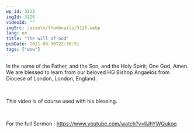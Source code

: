 ```yaml
---
wp_id: 3123
imgId: 3126
videoId: ""
imgSrc: /assets/thumbnails/3126.webp
lang: en
title: "The will of God"
pubDate: 2021-09-30T22:30:51
tags: ["wow"]
---
```


<!-- page: 6 -->

<p>In the name of the Father, and the Son, and the Holy Spirit; One God, Amen. We are blessed to learn from our beloved HG Bishop Angaelos from Diocese of London, London, England.</p>
<p>&nbsp;</p>
<p>This video is of course used with his blessing.</p>
<p>&nbsp;</p>
<p>For the full Sermon : <a href="https://youtu.be/aTHhE69T2fU">https://www.youtube.com/watch?v=lIJhYWQukoo</a></p>
